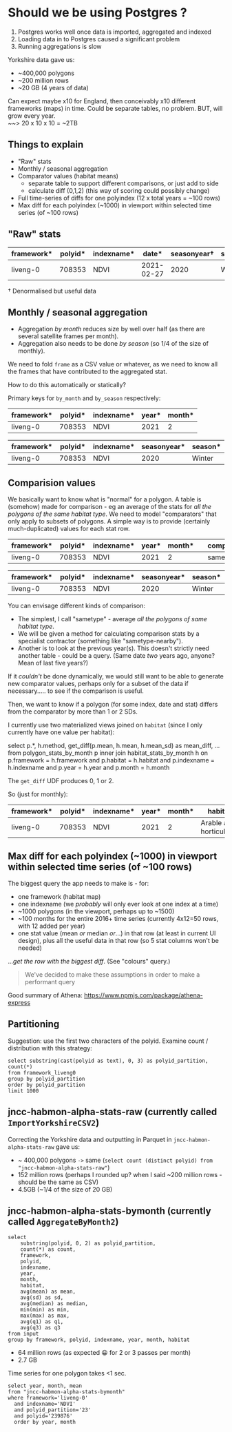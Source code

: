Should we be using Postgres ?
=============================

1. Postgres works well once data is imported, aggregated and indexed
2. Loading data in to Postgres caused a significant problem
3. Running aggregations is slow

Yorkshire data gave us:

- ~400,000 polygons
- ~200 million rows
- ~20 GB (4 years of data)

Can expect maybe x10 for England, then conceivably x10 different frameworks (maps) in time.
Could be separate tables, no problem.
BUT, will grow every year.  
~~> 20 x 10 x 10 = ~2TB

Things to explain
-----------------

- "Raw" stats
- Monthly / seasonal aggregation
- Comparator values (habitat means)
  - separate table to support different comparisons, or just add to side
  - calculate diff (0,1,2) (this way of scoring could possibly change)
- Full time-series of diffs for one polyindex (12 x total years = ~100 rows)
- Max diff for each polyindex (~1000) in viewport within selected time series (of ~100 rows)

"Raw" stats
-----------

| framework* | polyid*  | indexname* | date*          | seasonyear†| season†| habitat†                | gridsquare†| frame†                                             | mean        | sd        | ... |
|------------|----------|------------|----------------|------------|--------|-------------------------|------------|----------------------------------------------------|-------------|-----------| --- |
| liveng-0   | 708353   | NDVI       | 2021-02-27     | 2020       | Winter | Arable and horticulture | T30UWE     | S2B_20210227_lat54lon217_T30UWE_ORB080_utm30n_osgb | -0.88104787 | 0.3129950 | ... |

† Denormalised but useful data

Monthly / seasonal aggregation
------------------------------

- Aggregation *by month* reduces size by well over half (as there are several satellite frames per month).
- Aggregation also needs to be done *by season* (so 1/4 of the size of monthly).

We need to fold `frame` as a CSV value or whatever, as we need to know all the frames that have contributed to the aggregated stat.

How to do this automatically or statically?

Primary keys for `by_month` and `by_season` respectively:

| framework* | polyid*  | indexname* | year* | month* |
|------------|----------|------------|-------|--------|
| liveng-0   | 708353   | NDVI       | 2021  | 2      |

| framework* | polyid*  | indexname* | seasonyear* | season* |
|------------|----------|------------|-------------|---------|
| liveng-0   | 708353   | NDVI       | 2020        | Winter  |

Comparision values
------------------

We basically want to know what is "normal" for a polygon.
A table is (somehow) made for comparison - eg an average of the stats for *all the polygons of the same habitat type*.
We need to model "comparators" that only apply to subsets of polygons.
A simple way is to provide (certainly much-duplicated) values for each stat row.

| framework* | polyid*  | indexname* | year* | month*        | | comparison | comp_mean   | comp_mean_sd | ... |
|------------|----------|------------|-------|---------------|-|------------|-------------|--------------| --- |
| liveng-0   | 708353   | NDVI       | 2021  | 2             | | sametype   | -0.68104787 | 0.2134450    | ... |

| framework* | polyid*  | indexname* | seasonyear* | season* | | comparison | comp_mean   | comp_mean_sd | ... |
|------------|----------|------------|-------------|---------|-|------------|-------------|--------------| --- |
| liveng-0   | 708353   | NDVI       | 2020        | Winter  | | sametype   | -0.68104787 | 0.2134450    | ... |

You can envisage different kinds of comparison:

- The simplest, I call "sametype" - average *all the polygons of same habitat type*.
- We will be given a method for calculating comparison stats by a specialist contractor (something like "sametype-nearby").
- Another is to look at the previous year(s). This doesn't strictly need another table - could be a query. (Same date *two* years ago, anyone? Mean of last five years?)

If it *couldn't* be done dynamically, we would still want to be able to generate new comparator values, perhaps only for a subset of the data if necessary..... to see if the comparison is useful.

Then, we want to know if a polygon (for some index, date and stat) differs from the comparator by more than 1 or 2 SDs.

I currently use two materialized views joined on `habitat` (since I only currently have one value per habitat):

   select
       p.*,
       h.method,
       get_diff(p.mean, h.mean, h.mean_sd) as mean_diff, ...
   from polygon_stats_by_month p
   inner join habitat_stats_by_month h on p.framework = h.framework and p.habitat = h.habitat and p.indexname = h.indexname and p.year = h.year and p.month = h.month

The `get_diff` UDF produces 0, 1 or 2.

So (just for monthly):

| framework* | polyid*  | indexname* | year* | month* | habitat                 | frames (folded, shorted!)                             | mean        | comparison | comp_mean   | comp_mean_sd | mean_diff | ... |
|------------|----------|------------|-------|--------|-------------------------|-------------------------------------------------------|-------------|------------|-------------|--------------|-----------| --- |
| liveng-0   | 708353   | NDVI       | 2021  | 2      | Arable and horticulture | S2B_202102...osgb,S2B_202102...osgb,S2B_202102...osgb | -0.88104787 | sametype   | -0.68104787 | 0.2134450    | 1         | ... |

Max diff for each polyindex (~1000) in viewport within selected time series (of ~100 rows)
------------------------------------------------------------------------------------------

The biggest query the app needs to make is - for:

- one framework (habitat map)
- one indexname (we *probably* will only ever look at one index at a time)
- ~1000 polygons (in the viewport, perhaps up to ~1500)
- ~100 months for the entire 2016+ time series (currently 4x12=50 rows, with 12 added per year)
- one stat value (mean *or* median *or*...) in that row (at least in current UI design), plus all the useful data in that row (so 5 stat columns won't be needed)

...*get the row with the biggest diff*. (See "colours" query.)

> We've decided to make these assumptions in order to make a performant query

Good summary of Athena: https://www.npmjs.com/package/athena-express

Partitioning
------------

Suggestion: use the first two characters of the polyid. Examine count / distribution with this strategy:

    select substring(cast(polyid as text), 0, 3) as polyid_partition, count(*)
    from framework_liveng0
    group by polyid_partition
    order by polyid_partition
    limit 1000

jncc-habmon-alpha-stats-raw (currently called `ImportYorkshireCSV2`)
--------------------------------------------------------------------

Correcting the Yorkshire data and outputting in Parquet in `jncc-habmon-alpha-stats-raw` gave us:

- ~ 400,000 polygons `->` same (`select count (distinct polyid) from "jncc-habmon-alpha-stats-raw"`)
- 152 million rows (perhaps I rounded up? when I said ~200 million rows - should be the same as CSV)
- 4.5GB (~1/4 of the size of 20 GB)

jncc-habmon-alpha-stats-bymonth (currently called `AggregateByMonth2`)
--------------------------------------------------------------------

    select
        substring(polyid, 0, 2) as polyid_partition,
        count(*) as count,
        framework,
        polyid,
        indexname,
        year,
        month,
        habitat,
        avg(mean) as mean,
        avg(sd) as sd,
        avg(median) as median,
        min(min) as min,
        max(max) as max,
        avg(q1) as q1,
        avg(q3) as q3
    from input
    group by framework, polyid, indexname, year, month, habitat

- 64 million rows (as expected 😀 for 2 or 3 passes per month)
- 2.7 GB

Time series for one polygon takes <1 sec.

    select year, month, mean
    from "jncc-habmon-alpha-stats-bymonth"
    where framework='liveng-0'
      and indexname='NDVI'
      and polyid_partition='23'
      and polyid='239876'
      order by year, month
